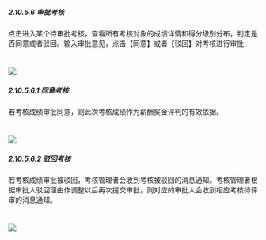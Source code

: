 ##### 2.10.5.6 审批考核

点击进入某个待审批考核，查看所有考核对象的成绩详情和得分级别分布，判定是否同意或者驳回。输入审批意见，点击【同意】或者【驳回】对考核进行审批

# ![](/assets/10.5.6审批考核.png)

##### 2.10.5.6.1 同意考核

若考核成绩审批同意，则此次考核成绩作为薪酬奖金评判的有效依据。

# ![](/assets/10.5.6.1同意考核.png)

##### 2.10.5.6.2 驳回考核

若考核成绩审批被驳回，考核管理者会收到考核被驳回的消息通知。考核管理者根据审批人驳回理由作调整以后再次提交审批，则对应的审批人会收到相应考核待评审的消息通知。

# ![](/assets/10.5.6.2驳回考核.png)